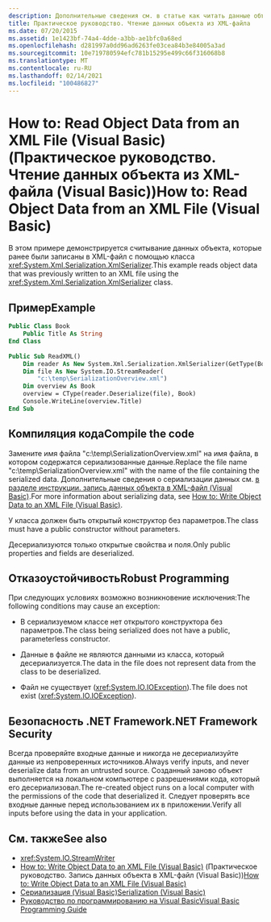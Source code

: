 ```yaml
---
description: Дополнительные сведения см. в статье как читать данные объекта из XML-файла (Visual Basic)
title: Практическое руководство. Чтение данных объекта из XML-файла
ms.date: 07/20/2015
ms.assetid: 1e1423bf-74a4-4dde-a3bb-ae1bfc0a68ed
ms.openlocfilehash: d281997a0dd96ad6263fe03cea84b3e84005a3ad
ms.sourcegitcommit: 10e719780594efc781b15295e499c66f316068b8
ms.translationtype: MT
ms.contentlocale: ru-RU
ms.lasthandoff: 02/14/2021
ms.locfileid: "100486827"
---
```

# <a name="how-to-read-object-data-from-an-xml-file-visual-basic"></a><span data-ttu-id="00b23-103">How to: Read Object Data from an XML File (Visual Basic) (Практическое руководство. Чтение данных объекта из XML-файла (Visual Basic))</span><span class="sxs-lookup"><span data-stu-id="00b23-103">How to: Read Object Data from an XML File (Visual Basic)</span></span>

<span data-ttu-id="00b23-104">В этом примере демонстрируется считывание данных объекта, которые ранее были записаны в XML-файл с помощью класса <xref:System.Xml.Serialization.XmlSerializer>.</span><span class="sxs-lookup"><span data-stu-id="00b23-104">This example reads object data that was previously written to an XML file using the <xref:System.Xml.Serialization.XmlSerializer> class.</span></span>  
  
## <a name="example"></a><span data-ttu-id="00b23-105">Пример</span><span class="sxs-lookup"><span data-stu-id="00b23-105">Example</span></span>  
  
```vb  
Public Class Book  
    Public Title As String  
End Class  
  
Public Sub ReadXML()  
    Dim reader As New System.Xml.Serialization.XmlSerializer(GetType(Book))  
    Dim file As New System.IO.StreamReader(  
        "c:\temp\SerializationOverview.xml")  
    Dim overview As Book  
    overview = CType(reader.Deserialize(file), Book)  
    Console.WriteLine(overview.Title)  
End Sub  
```  
  
## <a name="compile-the-code"></a><span data-ttu-id="00b23-106">Компиляция кода</span><span class="sxs-lookup"><span data-stu-id="00b23-106">Compile the code</span></span>  

 <span data-ttu-id="00b23-107">Замените имя файла "c:\temp\SerializationOverview.xml" на имя файла, в котором содержатся сериализованные данные.</span><span class="sxs-lookup"><span data-stu-id="00b23-107">Replace the file name "c:\temp\SerializationOverview.xml" with the name of the file containing the serialized data.</span></span> <span data-ttu-id="00b23-108">Дополнительные сведения о сериализации данных см. [в разделе инструкции. запись данных объекта в XML-файл (Visual Basic)](how-to-write-object-data-to-an-xml-file.md).</span><span class="sxs-lookup"><span data-stu-id="00b23-108">For more information about serializing data, see [How to: Write Object Data to an XML File (Visual Basic)](how-to-write-object-data-to-an-xml-file.md).</span></span>  
  
 <span data-ttu-id="00b23-109">У класса должен быть открытый конструктор без параметров.</span><span class="sxs-lookup"><span data-stu-id="00b23-109">The class must have a public constructor without parameters.</span></span>  
  
 <span data-ttu-id="00b23-110">Десериализуются только открытые свойства и поля.</span><span class="sxs-lookup"><span data-stu-id="00b23-110">Only public properties and fields are deserialized.</span></span>  
  
## <a name="robust-programming"></a><span data-ttu-id="00b23-111">Отказоустойчивость</span><span class="sxs-lookup"><span data-stu-id="00b23-111">Robust Programming</span></span>  

 <span data-ttu-id="00b23-112">При следующих условиях возможно возникновение исключения:</span><span class="sxs-lookup"><span data-stu-id="00b23-112">The following conditions may cause an exception:</span></span>  
  
- <span data-ttu-id="00b23-113">В сериализуемом классе нет открытого конструктора без параметров.</span><span class="sxs-lookup"><span data-stu-id="00b23-113">The class being serialized does not have a public, parameterless constructor.</span></span>  
  
- <span data-ttu-id="00b23-114">Данные в файле не являются данными из класса, который десериализуется.</span><span class="sxs-lookup"><span data-stu-id="00b23-114">The data in the file does not represent data from the class to be deserialized.</span></span>  
  
- <span data-ttu-id="00b23-115">Файл не существует (<xref:System.IO.IOException>).</span><span class="sxs-lookup"><span data-stu-id="00b23-115">The file does not exist (<xref:System.IO.IOException>).</span></span>  
  
## <a name="net-framework-security"></a><span data-ttu-id="00b23-116">Безопасность .NET Framework</span><span class="sxs-lookup"><span data-stu-id="00b23-116">.NET Framework Security</span></span>  

 <span data-ttu-id="00b23-117">Всегда проверяйте входные данные и никогда не десериализуйте данные из непроверенных источников.</span><span class="sxs-lookup"><span data-stu-id="00b23-117">Always verify inputs, and never deserialize data from an untrusted source.</span></span> <span data-ttu-id="00b23-118">Созданный заново объект выполняется на локальном компьютере с разрешениями кода, который его десериализовал.</span><span class="sxs-lookup"><span data-stu-id="00b23-118">The re-created object runs on a local computer with the permissions of the code that deserialized it.</span></span> <span data-ttu-id="00b23-119">Следует проверять все входные данные перед использованием их в приложении.</span><span class="sxs-lookup"><span data-stu-id="00b23-119">Verify all inputs before using the data in your application.</span></span>  
  
## <a name="see-also"></a><span data-ttu-id="00b23-120">См. также</span><span class="sxs-lookup"><span data-stu-id="00b23-120">See also</span></span>

- <xref:System.IO.StreamWriter>
- <span data-ttu-id="00b23-121">[How to: Write Object Data to an XML File (Visual Basic)](how-to-write-object-data-to-an-xml-file.md) (Практическое руководство. Запись данных объекта в XML-файл (Visual Basic))</span><span class="sxs-lookup"><span data-stu-id="00b23-121">[How to: Write Object Data to an XML File (Visual Basic)](how-to-write-object-data-to-an-xml-file.md)</span></span>
- [<span data-ttu-id="00b23-122">Сериализация (Visual Basic)</span><span class="sxs-lookup"><span data-stu-id="00b23-122">Serialization (Visual Basic)</span></span>](index.md)
- [<span data-ttu-id="00b23-123">Руководство по программированию на Visual Basic</span><span class="sxs-lookup"><span data-stu-id="00b23-123">Visual Basic Programming Guide</span></span>](../../index.md)
